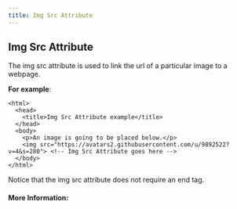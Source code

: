 ```yaml
---
title: Img Src Attribute
---
```

## Img Src Attribute

<!-- The article goes here, in GitHub-flavored Markdown. Feel free to add YouTube videos, images, and CodePen/JSBin embeds  -->
<!-- Article by Guillermo Garrido, Github: https://github.com/GuillermoGarrido -->
The img src attribute is used to link the url of a particular image to a webpage. 

<strong>For example</strong>:
```
<html>
  <head>
    <title>Img Src Attribute example</title>
  </head>
  <body>
    <p>An image is going to be placed below.</p>
    <img src="https://avatars2.githubusercontent.com/u/9892522?v=4&s=280"> <!-- Img Src Attribute goes here -->
  </body>
</html>
```
Notice that the img src attribute does not require an end tag.
#### More Information:
<!-- Please add any articles you think might be helpful to read before writing the article -->


